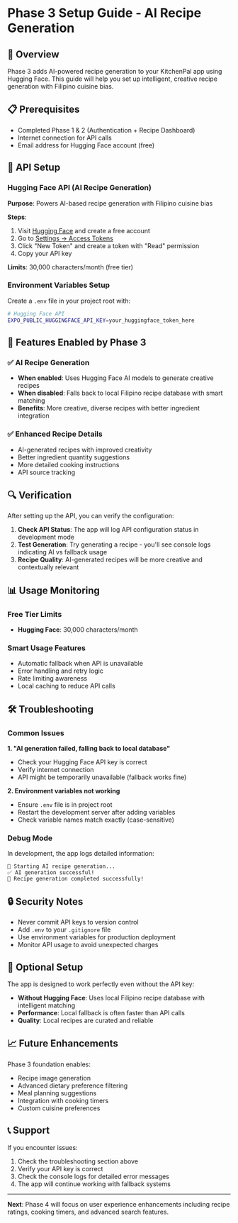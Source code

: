 # Phase 3 Setup Guide - AI Recipe Generation

## 🎯 Overview

Phase 3 adds AI-powered recipe generation to your KitchenPal app using Hugging Face. This guide will help you set up intelligent, creative recipe generation with Filipino cuisine bias.

## 📋 Prerequisites

- Completed Phase 1 & 2 (Authentication + Recipe Dashboard)
- Internet connection for API calls
- Email address for Hugging Face account (free)

## 🔧 API Setup

### Hugging Face API (AI Recipe Generation)

**Purpose**: Powers AI-based recipe generation with Filipino cuisine bias

**Steps**:

1. Visit [Hugging Face](https://huggingface.co) and create a free account
2. Go to [Settings → Access Tokens](https://huggingface.co/settings/tokens)
3. Click "New Token" and create a token with "Read" permission
4. Copy your API key

**Limits**: 30,000 characters/month (free tier)

### Environment Variables Setup

Create a `.env` file in your project root with:

```bash
# Hugging Face API
EXPO_PUBLIC_HUGGINGFACE_API_KEY=your_huggingface_token_here
```

## 🚀 Features Enabled by Phase 3

### ✅ **AI Recipe Generation**

- **When enabled**: Uses Hugging Face AI models to generate creative recipes
- **When disabled**: Falls back to local Filipino recipe database with smart matching
- **Benefits**: More creative, diverse recipes with better ingredient integration

### ✅ **Enhanced Recipe Details**

- AI-generated recipes with improved creativity
- Better ingredient quantity suggestions
- More detailed cooking instructions
- API source tracking

## 🔍 Verification

After setting up the API, you can verify the configuration:

1. **Check API Status**: The app will log API configuration status in development mode
2. **Test Generation**: Try generating a recipe - you'll see console logs indicating AI vs fallback usage
3. **Recipe Quality**: AI-generated recipes will be more creative and contextually relevant

## 📊 Usage Monitoring

### Free Tier Limits

- **Hugging Face**: 30,000 characters/month

### Smart Usage Features

- Automatic fallback when API is unavailable
- Error handling and retry logic
- Rate limiting awareness
- Local caching to reduce API calls

## 🛠️ Troubleshooting

### Common Issues

**1. "AI generation failed, falling back to local database"**

- Check your Hugging Face API key is correct
- Verify internet connection
- API might be temporarily unavailable (fallback works fine)

**2. Environment variables not working**

- Ensure `.env` file is in project root
- Restart the development server after adding variables
- Check variable names match exactly (case-sensitive)

### Debug Mode

In development, the app logs detailed information:

```
🤖 Starting AI recipe generation...
✅ AI generation successful!
🎉 Recipe generation completed successfully!
```

## 🔒 Security Notes

- Never commit API keys to version control
- Add `.env` to your `.gitignore` file
- Use environment variables for production deployment
- Monitor API usage to avoid unexpected charges

## 🚫 Optional Setup

The app is designed to work perfectly even without the API key:

- **Without Hugging Face**: Uses local Filipino recipe database with intelligent matching
- **Performance**: Local fallback is often faster than API calls
- **Quality**: Local recipes are curated and reliable

## 📈 Future Enhancements

Phase 3 foundation enables:

- Recipe image generation
- Advanced dietary preference filtering
- Meal planning suggestions
- Integration with cooking timers
- Custom cuisine preferences

## 📞 Support

If you encounter issues:

1. Check the troubleshooting section above
2. Verify your API key is correct
3. Check the console logs for detailed error messages
4. The app will continue working with fallback systems

---

**Next**: Phase 4 will focus on user experience enhancements including recipe ratings, cooking timers, and advanced search features.
